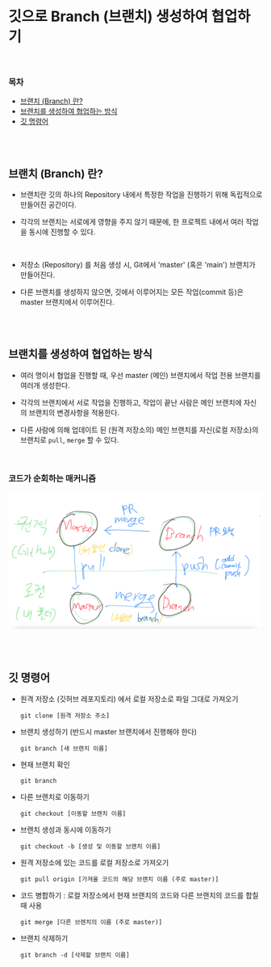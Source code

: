 # 깃으로 Branch (브랜치) 생성하여 협업하기

<br/>

### 목차

- <a href="https://github.com/SangYoonLee1231/TIL/blob/main/Git/git_branch.md#%EB%B8%8C%EB%9E%9C%EC%B9%98-branch-%EB%9E%80">브랜치 (Branch) 란?</a>
- <a href="https://github.com/SangYoonLee1231/TIL/blob/main/Git/git_branch.md#%EB%B8%8C%EB%9E%9C%EC%B9%98%EB%A5%BC-%EC%83%9D%EC%84%B1%ED%95%98%EC%97%AC-%ED%98%91%EC%97%85%ED%95%98%EB%8A%94-%EB%B0%A9%EC%8B%9D">브랜치를 생성하여 협업하는 방식</a>
- <a href="https://github.com/SangYoonLee1231/TIL/blob/main/Git/git_branch.md#%EA%B9%83-%EB%AA%85%EB%A0%B9%EC%96%B4">깃 명령어</a>

<br/><br/>

## 브랜치 (Branch) 란?

- 브랜치란 깃의 하나의 Repository 내에서 특정한 작업을 진행하기 위해 독립적으로 만들어진 공간이다.

- 각각의 브랜치는 서로에게 영향을 주지 않기 때문에, 한 프로젝트 내에서 여러 작업을 동시에 진행할 수 있다.

<br/>

- 저장소 (Repository) 를 처음 생성 시, Git에서 'master' (혹은 'main') 브랜치가 만들어진다.

- 다른 브랜치를 생성하지 않으면, 깃에서 이루어지는 모든 작업(commit 등)은 master 브랜치에서 이루어진다.

<br/><br/>

## 브랜치를 생성하여 협업하는 방식

- 여러 명이서 협업을 진행할 때, 우선 master (메인) 브랜치에서 작업 전용 브랜치를 여러개 생성한다.

- 각각의 브랜치에서 서로 작업을 진행하고, 작업이 끝난 사람은 메인 브랜치에 자신의 브랜치의 변경사항을 적용한다.

- 다른 사람에 의해 업데이트 된 (원격 저장소의) 메인 브랜치를 자신(로컬 저장소)의 브랜치로 <code>pull</code>, <code>merge</code> 할 수 있다.

<br/>

### 코드가 순회하는 매커니즘

<img src="img/git_circulation.png">

<br/><br/>

## 깃 명령어

- 원격 저장소 (깃허브 레포지토리) 에서 로컬 저장소로 파일 그대로 가져오기

  ```
  git clone [원격 저장소 주소]
  ```

- 브랜치 생성하기 (반드시 master 브랜치에서 진행해야 한다)

  ```
  git branch [새 브랜치 이름]
  ```

- 현재 브랜치 확인

  ```
  git branch
  ```

- 다른 브랜치로 이동하기

  ```
  git checkout [이동할 브랜치 이름]
  ```

- 브랜치 생성과 동시에 이동하기

  ```
  git checkout -b [생성 및 이동할 브랜치 이름]
  ```

- 원격 저장소에 있는 코드를 로컬 저장소로 가져오기

  ```
  git pull origin [가져올 코드의 해당 브랜치 이름 (주로 master)]
  ```

- 코드 병합하기 : 로컬 저장소에서 현재 브랜치의 코드와 다른 브랜치의 코드를 합칠 때 사용

  ```
  git merge [다른 브렌치의 이름 (주로 master)]
  ```

- 브랜치 삭제하기

  ```
  git branch -d [삭제할 브랜치 이름]
  ```
